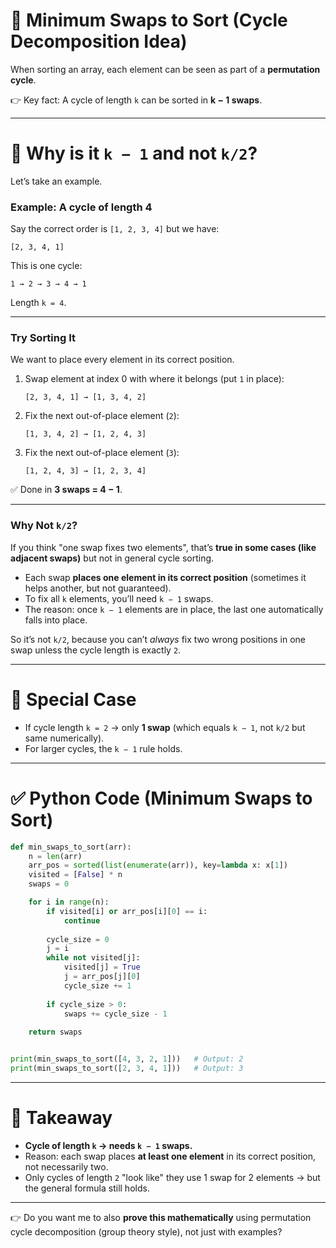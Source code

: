 

# 🔹 Minimum Swaps to Sort (Cycle Decomposition Idea)

When sorting an array, each element can be seen as part of a **permutation cycle**.

👉 Key fact:
A cycle of length `k` can be sorted in **k − 1 swaps**.

---

# 🔎 Why is it `k − 1` and not `k/2`?

Let’s take an example.

### Example: A cycle of length 4

Say the correct order is `[1, 2, 3, 4]` but we have:

```
[2, 3, 4, 1]
```

This is one cycle:

```
1 → 2 → 3 → 4 → 1
```

Length `k = 4`.

---

### Try Sorting It

We want to place every element in its correct position.

1. Swap element at index 0 with where it belongs (put `1` in place):

   ```
   [2, 3, 4, 1] → [1, 3, 4, 2]
   ```
2. Fix the next out-of-place element (`2`):

   ```
   [1, 3, 4, 2] → [1, 2, 4, 3]
   ```
3. Fix the next out-of-place element (`3`):

   ```
   [1, 2, 4, 3] → [1, 2, 3, 4]
   ```

✅ Done in **3 swaps = 4 − 1**.

---

### Why Not `k/2`?

If you think "one swap fixes two elements", that’s **true in some cases (like adjacent swaps)** but not in general cycle sorting.

* Each swap **places one element in its correct position** (sometimes it helps another, but not guaranteed).
* To fix all `k` elements, you’ll need `k − 1` swaps.
* The reason: once `k − 1` elements are in place, the last one automatically falls into place.

So it’s not `k/2`, because you can’t *always* fix two wrong positions in one swap unless the cycle length is exactly `2`.

---

# 🔹 Special Case

* If cycle length `k = 2` → only **1 swap** (which equals `k − 1`, not `k/2` but same numerically).
* For larger cycles, the `k − 1` rule holds.

---

# ✅ Python Code (Minimum Swaps to Sort)

```python
def min_swaps_to_sort(arr):
    n = len(arr)
    arr_pos = sorted(list(enumerate(arr)), key=lambda x: x[1])
    visited = [False] * n
    swaps = 0

    for i in range(n):
        if visited[i] or arr_pos[i][0] == i:
            continue
        
        cycle_size = 0
        j = i
        while not visited[j]:
            visited[j] = True
            j = arr_pos[j][0]
            cycle_size += 1
        
        if cycle_size > 0:
            swaps += cycle_size - 1
    
    return swaps


print(min_swaps_to_sort([4, 3, 2, 1]))   # Output: 2
print(min_swaps_to_sort([2, 3, 4, 1]))   # Output: 3
```

---

# 🔹 Takeaway

* **Cycle of length `k` → needs `k − 1` swaps.**
* Reason: each swap places **at least one element** in its correct position, not necessarily two.
* Only cycles of length `2` "look like" they use 1 swap for 2 elements → but the general formula still holds.

---

👉 Do you want me to also **prove this mathematically** using permutation cycle decomposition (group theory style), not just with examples?
